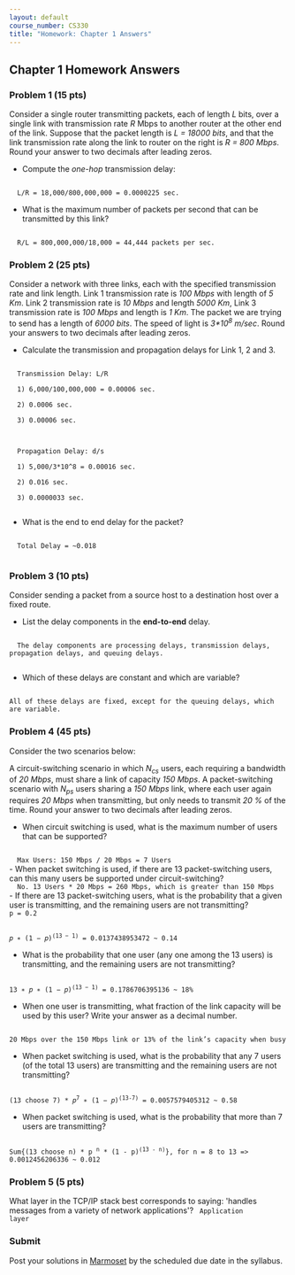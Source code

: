 ```yaml
---
layout: default
course_number: CS330
title: "Homework: Chapter 1 Answers"
---
```


## Chapter 1 Homework Answers

### Problem 1 (15 pts)
Consider a single router transmitting packets, each of length _L_ bits, over a single link with transmission rate _R_ Mbps to another router at the other end of the link. Suppose that the packet length is _L = 18000 bits_, and that the link transmission rate along the link to router on the right is _R = 800 Mbps_. Round your answer to two decimals after leading zeros.
  - Compute the _one-hop_ transmission delay:
<code>
  L/R = 18,000/800,000,000 = 0.0000225 sec.
</code>

  - What is the maximum number of packets per second that can be transmitted by this link?
<code>
  R/L = 800,000,000/18,000 = 44,444 packets per sec.
</code>

### Problem 2 (25 pts)
Consider a network with three links, each with the specified transmission rate and link length. Link 1 transmission rate is _100 Mbps_ with length of _5 Km_. Link 2 transmission rate is _10 Mbps_ and length _5000 Km_, Link 3 transmission rate is _100 Mbps_ and length is _1 Km_. The packet we are trying to send has a length of _6000 bits_. The speed of light is _3*10<sup>8</sup> m/sec_. Round your answers to two decimals after leading zeros.
  - Calculate the transmission and propagation delays for Link 1, 2 and 3.
<code>
  Transmission Delay: L/R<br/>
  1) 6,000/100,000,000 = 0.00006 sec.<br/>
  2) 0.0006 sec.<br/>
  3) 0.00006 sec.<br/>
  <br/>
  Propagation Delay: d/s<br/>
  1) 5,000/3*10^8 = 0.00016 sec. <br/>
  2) 0.016 sec.<br/>
  3) 0.0000033 sec.<br/>
</code>

  - What is the end to end delay for the packet?
<code>
  Total Delay = ~0.018<br/>
</code>

### Problem 3 (10 pts)
Consider sending a packet from a source host to a destination host over a fixed route.
  - List the delay components in the <b>end-to-end</b> delay.
  <code>
  The delay components are processing delays, transmission delays, propagation delays, and queuing delays.
  </code>

  - Which of these delays are constant and which are variable?
<code>
All of these delays are fixed, except for the queuing delays, which are variable.
</code>

### Problem 4 (45 pts)
Consider the two scenarios below:

A circuit-switching scenario in which _N<sub>cs</sub>_ users, each requiring a bandwidth of _20 Mbps_, must share a link of capacity _150 Mbps_.
A packet-switching scenario with _N<sub>ps</sub>_ users sharing a _150 Mbps_ link, where each user again requires _20 Mbps_ when transmitting, but only needs to transmit _20 %_ of the time. Round your answer to two decimals after leading zeros.

  - When circuit switching is used, what is the maximum number of users that can be supported?
<code>
  Max Users: 150 Mbps / 20 Mbps = 7 Users  
</code>
  - When packet switching is used, if there are 13 packet-switching users, can this many users be supported under circuit-switching?
<code>
  No. 13 Users * 20 Mbps = 260 Mbps, which is greater than 150 Mbps
</code>
  - If there are 13 packet-switching users, what is the probability that a given user is transmitting, and the remaining users are not transmitting?
<code>
p = 0.2
<br/>
𝑝 ∗ (1 − 𝑝)<sup>(13 − 1)</sup> = 0.0137438953472 ~ 0.14
</code>

  - What is the probability that one user (any one among the 13 users) is transmitting, and the remaining users are not transmitting?
<code>
13 ∗ 𝑝 ∗ (1 − 𝑝)<sup>(13 − 1)</sup> = 0.1786706395136 ~ 18%
</code>

  - When one user is transmitting, what fraction of the link capacity will be used by this user? Write your answer as a decimal number.
<code>
20 Mbps over the 150 Mbps link or 13% of the link’s capacity when busy
</code>

  - When packet switching is used, what is the probability that any 7 users (of the total 13 users) are transmitting and the remaining users are not transmitting?
<code>
(13 choose 7) * 𝑝<sup>7</sup> ∗ (1 − 𝑝)<sup>(13-7)</sup> = 0.0057579405312 ~ 0.58
</code>

  - When packet switching is used, what is the probability that more than 7 users are transmitting?
<code>
Sum{(13 choose n) * p <sup>n</sup> * (1 - p)<sup>(13 - n)</sup>}, for n = 8 to 13 => 0.0012456206336 ~ 0.012
</code>

### Problem 5 (5 pts)
What layer in the TCP/IP stack best corresponds to saying: 'handles messages from a variety of network applications'?
<code>
Application layer
</code>

### Submit

Post your solutions in [Marmoset](https://cs.ycp.edu/marmoset) by the scheduled due date in the syllabus.
